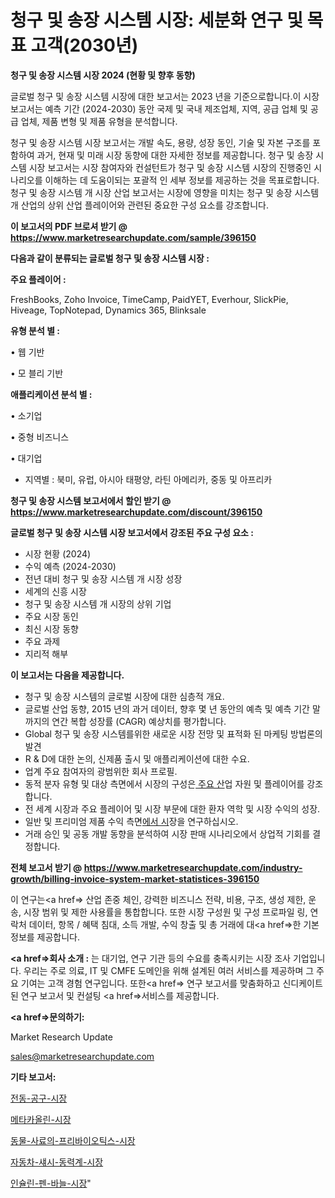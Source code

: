 # 청구 및 송장 시스템 시장: 세분화 연구 및 목표 고객(2030년)

<strong>청구 및 송장 시스템 시장 2024 (현황 및 향후 동향)</strong>

글로벌 청구 및 송장 시스템 시장에 대한 보고서는 2023 년을 기준으로합니다.이 시장 보고서는 예측 기간 (2024-2030) 동안 국제 및 국내 제조업체, 지역, 공급 업체 및 공급 업체, 제품 변형 및 제품 유형을 분석합니다.

청구 및 송장 시스템 시장 보고서는 개발 속도, 용량, 성장 동인, 기술 및 자본 구조를 포함하여 과거, 현재 및 미래 시장 동향에 대한 자세한 정보를 제공합니다. 청구 및 송장 시스템 시장 보고서는 시장 참여자와 컨설턴트가 청구 및 송장 시스템 시장의 진행중인 시나리오를 이해하는 데 도움이되는 포괄적 인 세부 정보를 제공하는 것을 목표로합니다. 청구 및 송장 시스템 개 시장 산업 보고서는 시장에 영향을 미치는 청구 및 송장 시스템 개 산업의 상위 산업 플레이어와 관련된 중요한 구성 요소를 강조합니다.



<strong>이 보고서의 PDF 브로셔 받기 @ <a href=https://www.marketresearchupdate.com/sample/396150>https://www.marketresearchupdate.com/sample/396150</a></strong>



<strong>다음과 같이 분류되는 글로벌 청구 및 송장 시스템 시장 :</strong>



<strong>주요 플레이어 :</strong>

FreshBooks, Zoho Invoice, TimeCamp, PaidYET, Everhour, SlickPie, Hiveage, TopNotepad, Dynamics 365, Blinksale



<strong>유형 분석 별 :</strong>

• 웹 기반

• 모 블리 기반



<strong>애플리케이션 분석 별 :</strong>

• 소기업

• 중형 비즈니스

• 대기업

<ul>
  <li>지역별 : 북미, 유럽, 아시아 태평양, 라틴 아메리카, 중동 및 아프리카</li>
</ul>


<strong>청구 및 송장 시스템 보고서에서 할인 받기 @ <a href=https://www.marketresearchupdate.com/discount/396150>https://www.marketresearchupdate.com/discount/396150</a></strong>



<strong>글로벌 청구 및 송장 시스템 시장 보고서에서 강조된 주요 구성 요소 :</strong>
<ul>
  <li>시장 현황 (2024)</li>
  <li>수익 예측 (2024-2030)</li>
  <li>전년 대비 청구 및 송장 시스템 개 시장 성장</li>
  <li>세계의 신흥 시장</li>
  <li>청구 및 송장 시스템 개 시장의 상위 기업</li>
  <li>주요 시장 동인</li>
  <li>최신 시장 동향</li>
  <li>주요 과제</li>
  <li>지리적 해부</li>
</ul>


<strong>이 보고서는 다음을 제공합니다.</strong>
<ul>
  <li>청구 및 송장 시스템의 글로벌 시장에 대한 심층적 개요.</li>
  <li>글로벌 산업 동향, 2015 년의 과거 데이터, 향후 몇 년 동안의 예측 및 예측 기간 말까지의 연간 복합 성장률 (CAGR) 예상치를 평가합니다.</li>
  <li>Global 청구 및 송장 시스템를위한 새로운 시장 전망 및 표적화 된 마케팅 방법론의 발견</li>
  <li>R &amp; D에 대한 논의, 신제품 출시 및 애플리케이션에 대한 수요.</li>
  <li>업계 주요 참여자의 광범위한 회사 프로필.</li>
  <li>동적 분자 유형 및 대상 측면에서 시장의 구성은<a href=> 주요 산</a>업 자원 및 플레이어를 강조합니다.</li>
  <li>전 세계 시장과 주요 플레이어 및 시장 부문에 대한 환자 역학 및 시장 수익의 성장.</li>
  <li>일반 및 프리미엄 제품 수익 측면<a href=>에서 시</a>장을 연구하십시오.</li>
  <li>거래 승인 및 공동 개발 동향을 분석하여 시장 판매 시나리오에서 상업적 기회를 결정합니다.</li>
</ul>



<strong>전체 보고서 받기 @ <a href=https://www.marketresearchupdate.com/industry-growth/billing-invoice-system-market-statistices-396150>https://www.marketresearchupdate.com/industry-growth/billing-invoice-system-market-statistices-396150</a></strong>

이 연구는<a href=> 산업 존중</a> 체인, 강력한 비즈니스 전략, 비용, 구조, 생성 제한, 운송, 시장 범위 및 제한 사용률을 통합합니다. 또한 시장 구성원 및 구성 프로파일 링, 연락처 데이터, 항목 / 혜택 침대, 소득 개발, 수익 창출 및 총 거래에 대<a href=>한 기본 </a>정보를 제공합니다.



<strong><a href=>회사 소</a>개 :</strong>
는 대기업, 연구 기관 등의 수요를 충족시키는 시장 조사 기업입니다. 우리는 주로 의료, IT 및 CMFE 도메인을 위해 설계된 여러 서비스를 제공하며 그 주요 기여는 고객 경험 연구입니다. 또한<a href=> 연구 보</a>고서를 맞춤화하고 신디케이트 된 연구 보고서 및 컨설팅 <a href=>서비스</a>를 제공합니다.



<strong><a href=>문의하기:</a></strong>

Market Research Update

sales@marketresearchupdate.com



<strong>기타 보고서:</strong>

<a href=https://www.linkedin.com/pulse/전동-공구-시장-경쟁-분석-및-성장-잠재력-2029-market-matrix-musings-analysis/>전동-공구-시장</a>

<a href=https://www.linkedin.com/pulse/메타카올린-시장-규모-및-성장-2023-trendsetters-talk-360-analysis-boubf/>메타카올린-시장</a>

<a href=https://www.linkedin.com/pulse/동물-사료의-프리바이오틱스-시장-세분화-연구-및-목표-고객2029년-mivkf/>동물-사료의-프리바이오틱스-시장</a>

<a href=https://www.linkedin.com/pulse/자동차-섀시-동력계-시장-진입-전략-및-위험-평가2030년-survey-savvy-insights-360-analysis-vbspf/>자동차-섀시-동력계-시장</a>

<a href=https://www.linkedin.com/pulse/인슐린-펜-바늘-시장-세분화-연구-및-목표-고객2029년-market-matrix-musings-analysis-rgl6f/>인슐린-펜-바늘-시장</a>"
